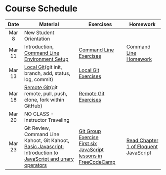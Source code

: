# Course Schedule

|  Date  | Material                                                                                                                                                                                                                                                            | Exercises                                                                                                                                                                                                   | Homework                                                        |
| :----: | ------------------------------------------------------------------------------------------------------------------------------------------------------------------------------------------------------------------------------------------------------------------- | ----------------------------------------------------------------------------------------------------------------------------------------------------------------------------------------------------------- | --------------------------------------------------------------- |
| Mar 8  | New Student Orientation                                                                                                                                                                                                                                             |                                                                                                                                                                                                             |                                                                 |
| Mar 11 | Introduction, [Command Line](./lectures/02-command-line) <br/> [Environment Setup](environment.md)                                                                                                                                                                  | [Command Line Exercises](./lectures/02-command-line/exercises.md)                                                                                                                                           | [Command Line Homework](./lectures/02-command-line/homework.md) |
| Mar 13 | [Local Git](https://github.com/uark-backend-class/course-materials/tree/master/lectures/03-source-control)(git init, branch, add, status, log, commit)                                                                                                              | [Local Git Exercises](https://github.com/uark-backend-class/course-materials/blob/master/lectures/03-source-control/exercises-local.md)                                                                     |                                                                 |
| Mar 18 | [Remote Git](https://github.com/uark-backend-class/course-materials/tree/master/lectures/03-source-control)(git remote, pull, push, clone, fork within GitHub)                                                                                                      | [Remote Git Exercises](https://github.com/uark-backend-class/course-materials/blob/master/lectures/03-source-control/exercises-remote.md)                                                                   |                                                                 |
| Mar 20 | NO CLASS - Instructor Traveling                                                                                                                                                                                                                                     |                                                                                                                                                                                                             |                                                                 |
| Mar 23 | Git Review, Command Line Kahoot, Git Kahoot, [Basic Javascript: Introduction to JavaScript and unary operators](https://github.com/uark-backend-class/course-materials/tree/master/lectures/04-javascript-basics#lecture-1-intro-to-javascript-and-unary-operators) | [Git Group Exercise](https://classroom.github.com/g/G0-3w-Ay)<br/>[First six JavaScript lessons in FreeCodeCamp](https://learn.freecodecamp.org/javascript-algorithms-and-data-structures/basic-javascript) | [Read Chapter 1 of Eloquent JavaScript](https://eloquentjavascript.net/01_values.html)                                                                |

